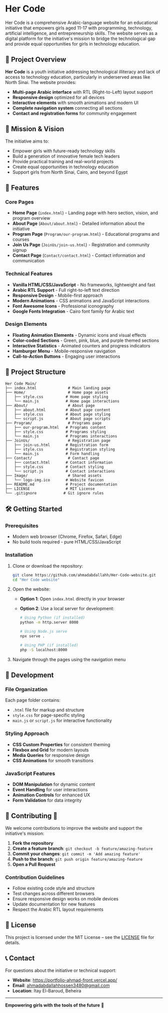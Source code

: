 # Her Code

Her Code is a comprehensive Arabic-language website for an educational initiative that empowers girls aged 11-17 with programming, technology, artificial intelligence, and entrepreneurship skills. The website serves as a digital platform for the initiative's mission to bridge the technological gap and provide equal opportunities for girls in technology education.

## 🌟 Project Overview

**Her Code** is a youth initiative addressing technological illiteracy and lack of access to technology education, particularly in underserved areas like North Sinai. The website provides:

- **Multi-page Arabic interface** with RTL (Right-to-Left) layout support
- **Responsive design** optimized for all devices
- **Interactive elements** with smooth animations and modern UI
- **Complete navigation system** connecting all sections
- **Contact and registration forms** for community engagement

## 🎯 Mission & Vision

The initiative aims to:

- Empower girls with future-ready technology skills
- Build a generation of innovative female tech leaders
- Provide practical training and real-world projects
- Create equal opportunities in technology education
- Support girls from North Sinai, Cairo, and beyond Egypt

## 🚀 Features

### Core Pages

- **Home Page** (`index.html`) - Landing page with hero section, vision, and program overview
- **About Page** (`About/about.html`) - Detailed information about the initiative
- **Program Page** (`Program/our-program.html`) - Educational programs and courses
- **Join Us Page** (`JoinUs/join-us.html`) - Registration and community signup
- **Contact Page** (`Contact/contact.html`) - Contact information and communication

### Technical Features

- **Vanilla HTML/CSS/JavaScript** - No frameworks, lightweight and fast
- **Arabic RTL Support** - Full right-to-left text direction
- **Responsive Design** - Mobile-first approach
- **Modern Animations** - CSS animations and JavaScript interactions
- **Font Awesome Icons** - Professional iconography
- **Google Fonts Integration** - Cairo font family for Arabic text

### Design Elements

- **Floating Animation Elements** - Dynamic icons and visual effects
- **Color-coded Sections** - Green, pink, blue, and purple themed sections
- **Interactive Statistics** - Animated counters and progress indicators
- **Hamburger Menu** - Mobile-responsive navigation
- **Call-to-Action Buttons** - Engaging user interactions

## 📁 Project Structure

```
Her Code Main/
├── index.html              # Main landing page
├── Home/                   # Home page assets
│   ├── style.css          # Home page styling
│   └── main.js            # Home page interactions
├── About/                  # About page
│   ├── about.html         # About page content
│   ├── style.css          # About page styling
│   └── script.js          # About page scripts
├── Program/                # Programs page
│   ├── our-program.html   # Programs content
│   ├── style.css          # Programs styling
│   └── main.js            # Programs interactions
├── JoinUs/                 # Registration page
│   ├── join-us.html       # Registration form
│   ├── style.css          # Registration styling
│   └── main.js            # Form handling
├── Contact/                # Contact page
│   ├── contact.html       # Contact information
│   ├── style.css          # Contact styling
│   └── script.js          # Contact interactions
├── Image/                  # Shared assets
│   └── logo-img.ico       # Website favicon
├── README.md              # Project documentation
├── LICENSE                # MIT License
└── .gitignore            # Git ignore rules
```

## 🛠️ Getting Started

### Prerequisites

- Modern web browser (Chrome, Firefox, Safari, Edge)
- No build tools required - pure HTML/CSS/JavaScript

### Installation

1. Clone or download the repository:

   ```bash
   git clone https://github.com/ahmadabdallahh/Her-Code-website.git
   cd "Her Code website"
   ```

2. Open the website:

   - **Option 1**: Open `index.html` directly in your browser
   - **Option 2**: Use a local server for development:

     ```bash
     # Using Python (if installed)
     python -m http.server 8000

     # Using Node.js serve
     npx serve .

     # Using PHP (if installed)
     php -S localhost:8000
     ```

3. Navigate through the pages using the navigation menu

## 🎨 Development

### File Organization

Each page folder contains:

- `.html` file for markup and structure
- `style.css` for page-specific styling
- `main.js` or `script.js` for interactive functionality

### Styling Approach

- **CSS Custom Properties** for consistent theming
- **Flexbox and Grid** for modern layouts
- **Media Queries** for responsive design
- **CSS Animations** for smooth transitions

### JavaScript Features

- **DOM Manipulation** for dynamic content
- **Event Handling** for user interactions
- **Animation Controls** for enhanced UX
- **Form Validation** for data integrity


## 🤝 Contributing 💖

We welcome contributions to improve the website and support the initiative's mission:

1. **Fork the repository**
2. **Create a feature branch**: `git checkout -b feature/amazing-feature`
3. **Commit your changes**: `git commit -m 'Add amazing feature'`
4. **Push to the branch**: `git push origin feature/amazing-feature`
5. **Open a Pull Request**

### Contribution Guidelines

- Follow existing code style and structure
- Test changes across different browsers
- Ensure responsive design works on mobile devices
- Update documentation for new features
- Respect the Arabic RTL layout requirements

## 📄 License

This project is licensed under the MIT License – see the [LICENSE](LICENSE) file for details.

## 📞 Contact

For questions about the initiative or technical support:

- **Website**: https://portfolio-ahmad-front.vercel.app/
- **Email**: ahmadabdallahhossen3480@gmail.com
- **Location**: Itay El-Baroud, Beheira

---

**Empowering girls with the tools of the future** 🌟
